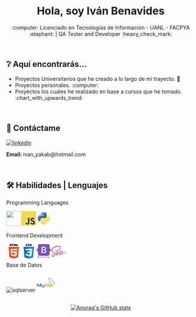 <h1 align="center">Hola, soy Iván Benavides</h1>

<p align="center">:computer:	Licenciado en Tecnologías de Información - UANL - FACPYA :elephant: | QA Tester and Developer :heavy_check_mark:</p> 

<br/>

## ❔ Aquí encontrarás...

<ul>
  <li>Proyectos Universitarios que he creado a lo largo de mi trayecto. 📗</li>
  <li>Proyectos personales. :computer:</li>
  <li>Proyectos los cuales he realizado en base a cursos que he tomado. :chart_with_upwards_trend:</li>
</ul>
<br/>

## 📧 Contáctame
[![linkedin](https://img.shields.io/badge/linkedin-0A66C2?style=for-the-badge&logo=linkedin&logoColor=white)](https://www.linkedin.com/in/ivan-yakab-91a866202/)

<p><strong>Email: </strong>ivan_yakab@hotmail.com</p>
<br/>

## 🛠 Habilidades | Lenguajes
  <p>Programming Languages</p>
 
<a href="https://developer.mozilla.org/en-US/docs/Web/JavaScript" target="_blank" rel="noreferrer"> <img src="https://raw.githubusercontent.com/devicons/devicon/master/icons/javascript/javascript-original.svg" alt="javascript" width="40" height="40"/><img src="https://raw.githubusercontent.com/devicons/devicon/master/icons/python/python-original.svg" alt="python" width="40" height="40"/></a><img align="left" src="https://i0.wp.com/tipeandocodigo.com/wp-content/uploads/2020/09/C-logo-mas-chico.png?fit=261%2C270&ssl=1" width="40px" height="40px"/> 

 
<p>Frontend Development</p>
  
<img align="left" src="https://raw.githubusercontent.com/devicons/devicon/master/icons/html5/html5-original-wordmark.svg" alt="html5" width="40" height="40"/> 
<img align="left" src="https://raw.githubusercontent.com/devicons/devicon/master/icons/css3/css3-original-wordmark.svg" alt="css3" width="40" height="40"/>  
<img align="left" src="https://raw.githubusercontent.com/devicons/devicon/master/icons/bootstrap/bootstrap-plain-wordmark.svg" alt="bootstrap" width="40" height="40"/>
<img align="left" alt="Sass" width="40px" height="40px" src="https://raw.githubusercontent.com/github/explore/80688e429a7d4ef2fca1e82350fe8e3517d3494d/topics/sass/sass.png"/> <br/>


<br>

<p>Base de Datos</p>

<img src="https://cdn-icons-png.flaticon.com/512/5968/5968364.png" alt="sqlserver" width="50" height="50"/> </a> <img src="https://raw.githubusercontent.com/devicons/devicon/master/icons/mysql/mysql-original-wordmark.svg" alt="mysql" width="50" height="50"/>
 
## 

<div align="center">

  [![Anurag's GitHub stats](https://github-readme-stats.vercel.app/api?username=ivanbya)](https://github.com/anuraghazra/github-readme-stats)

</div>
